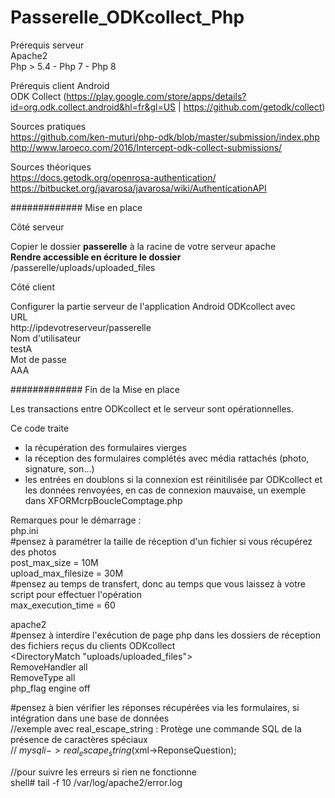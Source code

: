 # Passerelle_ODKcollect_Php


Prérequis serveur<br/>
Apache2<br/>
Php > 5.4  -  Php 7  -  Php 8<br/>

Prérequis client Android<br/>
ODK Collect 
(https://play.google.com/store/apps/details?id=org.odk.collect.android&hl=fr&gl=US  |  https://github.com/getodk/collect)<br/>


Sources pratiques<br/>
https://github.com/ken-muturi/php-odk/blob/master/submission/index.php <br/>
http://www.laroeco.com/2016/Intercept-odk-collect-submissions/

Sources théoriques<br/>
https://docs.getodk.org/openrosa-authentication/<br/>
https://bitbucket.org/javarosa/javarosa/wiki/AuthenticationAPI


############# Mise en place

Côté serveur

Copier le dossier <b>passerelle</b> à la racine de votre serveur apache <br/>
<b>Rendre accessible en écriture le dossier</b> /passerelle/uploads/uploaded_files

Côté client

Configurer la partie serveur de l'application Android ODKcollect avec <br/>
URL <br/>
http://ipdevotreserveur/passerelle <br/>
Nom d'utilisateur <br/>
testA <br/>
Mot de passe <br/>
AAA <br/>

############# Fin de la Mise en place


Les transactions entre ODKcollect et le serveur sont opérationnelles.<br/>

Ce code traite <br/>
- la récupération des formulaires vierges<br/>
- la réception des formulaires complétés avec média rattachés (photo, signature, son...)<br/>
- les entrées en doublons si la connexion est réinitilisée par ODKcollect et les données renvoyées, en cas de connexion mauvaise, un exemple dans XFORMcrpBoucleComptage.php<br/>


Remarques pour le démarrage :<br/>
php.ini<br/>
#pensez à paramétrer la taille de réception d'un fichier si vous récupérez des photos<br/>
post_max_size = 10M<br/>
upload_max_filesize = 30M<br/>
#pensez au temps de transfert, donc au temps que vous laissez à votre script pour effectuer l'opération<br/>
max_execution_time = 60

apache2<br/>
#pensez à interdire l'exécution de page php dans les dossiers de réception des fichiers reçus du clients ODKcollect<br/>
<DirectoryMatch "uploads/uploaded_files"><br/>
RemoveHandler all<br/>
RemoveType all<br/>
php_flag engine off<br/>
</DirectoryMatch>

#pensez à bien vérifier les réponses récupérées via les formulaires, si intégration dans une base de données<br/>
//exemple avec real_escape_string : Protège une commande SQL de la présence de caractères spéciaux<br/>
// $mysqli->real_escape_string($xml->ReponseQuestion);

//pour suivre les erreurs si rien ne fonctionne<br/>
shell# tail -f 10 /var/log/apache2/error.log
